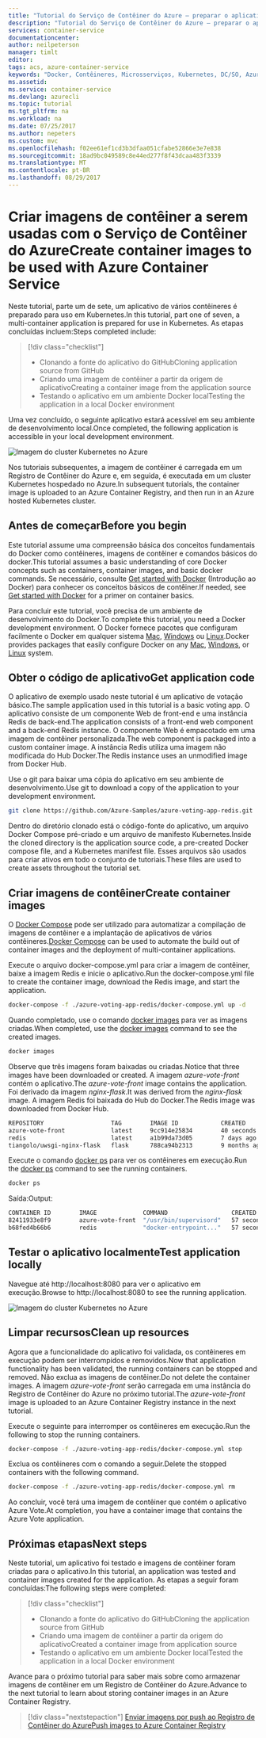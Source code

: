 ```yaml
---
title: "Tutorial do Serviço de Contêiner do Azure – preparar o aplicativo | Microsoft Docs"
description: "Tutorial do Serviço de Contêiner do Azure – preparar o aplicativo"
services: container-service
documentationcenter: 
author: neilpeterson
manager: timlt
editor: 
tags: acs, azure-container-service
keywords: "Docker, Contêineres, Microsserviços, Kubernetes, DC/SO, Azure"
ms.assetid: 
ms.service: container-service
ms.devlang: azurecli
ms.topic: tutorial
ms.tgt_pltfrm: na
ms.workload: na
ms.date: 07/25/2017
ms.author: nepeters
ms.custom: mvc
ms.openlocfilehash: f02ee61ef1cd3b3dfaa051cfabe52866e3e7e838
ms.sourcegitcommit: 18ad9bc049589c8e44ed277f8f43dcaa483f3339
ms.translationtype: MT
ms.contentlocale: pt-BR
ms.lasthandoff: 08/29/2017
---
```

# <a name="create-container-images-to-be-used-with-azure-container-service"></a><span data-ttu-id="4b6fe-104">Criar imagens de contêiner a serem usadas com o Serviço de Contêiner do Azure</span><span class="sxs-lookup"><span data-stu-id="4b6fe-104">Create container images to be used with Azure Container Service</span></span>

<span data-ttu-id="4b6fe-105">Neste tutorial, parte um de sete, um aplicativo de vários contêineres é preparado para uso em Kubernetes.</span><span class="sxs-lookup"><span data-stu-id="4b6fe-105">In this tutorial, part one of seven, a multi-container application is prepared for use in Kubernetes.</span></span> <span data-ttu-id="4b6fe-106">As etapas concluídas incluem:</span><span class="sxs-lookup"><span data-stu-id="4b6fe-106">Steps completed include:</span></span>  

> [!div class="checklist"]
> * <span data-ttu-id="4b6fe-107">Clonando a fonte do aplicativo do GitHub</span><span class="sxs-lookup"><span data-stu-id="4b6fe-107">Cloning application source from GitHub</span></span>  
> * <span data-ttu-id="4b6fe-108">Criando uma imagem de contêiner a partir da origem de aplicativo</span><span class="sxs-lookup"><span data-stu-id="4b6fe-108">Creating a container image from the application source</span></span>
> * <span data-ttu-id="4b6fe-109">Testando o aplicativo em um ambiente Docker local</span><span class="sxs-lookup"><span data-stu-id="4b6fe-109">Testing the application in a local Docker environment</span></span>

<span data-ttu-id="4b6fe-110">Uma vez concluído, o seguinte aplicativo estará acessível em seu ambiente de desenvolvimento local.</span><span class="sxs-lookup"><span data-stu-id="4b6fe-110">Once completed, the following application is accessible in your local development environment.</span></span>

![Imagem do cluster Kubernetes no Azure](media/container-service-kubernetes-tutorials/azure-vote.png)

<span data-ttu-id="4b6fe-112">Nos tutoriais subsequentes, a imagem de contêiner é carregada em um Registro de Contêiner do Azure e, em seguida, é executada em um cluster Kubernetes hospedado no Azure.</span><span class="sxs-lookup"><span data-stu-id="4b6fe-112">In subsequent tutorials, the container image is uploaded to an Azure Container Registry, and then run in an Azure hosted Kubernetes cluster.</span></span>

## <a name="before-you-begin"></a><span data-ttu-id="4b6fe-113">Antes de começar</span><span class="sxs-lookup"><span data-stu-id="4b6fe-113">Before you begin</span></span>

<span data-ttu-id="4b6fe-114">Este tutorial assume uma compreensão básica dos conceitos fundamentais do Docker como contêineres, imagens de contêiner e comandos básicos do docker.</span><span class="sxs-lookup"><span data-stu-id="4b6fe-114">This tutorial assumes a basic understanding of core Docker concepts such as containers, container images, and basic docker commands.</span></span> <span data-ttu-id="4b6fe-115">Se necessário, consulte [Get started with Docker]( https://docs.docker.com/get-started/) (Introdução ao Docker) para conhecer os conceitos básicos de contêiner.</span><span class="sxs-lookup"><span data-stu-id="4b6fe-115">If needed, see [Get started with Docker]( https://docs.docker.com/get-started/) for a primer on container basics.</span></span> 

<span data-ttu-id="4b6fe-116">Para concluir este tutorial, você precisa de um ambiente de desenvolvimento do Docker.</span><span class="sxs-lookup"><span data-stu-id="4b6fe-116">To complete this tutorial, you need a Docker development environment.</span></span> <span data-ttu-id="4b6fe-117">O Docker fornece pacotes que configuram facilmente o Docker em qualquer sistema [Mac](https://docs.docker.com/docker-for-mac/), [Windows](https://docs.docker.com/docker-for-windows/) ou [Linux](https://docs.docker.com/engine/installation/#supported-platforms).</span><span class="sxs-lookup"><span data-stu-id="4b6fe-117">Docker provides packages that easily configure Docker on any [Mac](https://docs.docker.com/docker-for-mac/), [Windows](https://docs.docker.com/docker-for-windows/), or [Linux](https://docs.docker.com/engine/installation/#supported-platforms) system.</span></span>

## <a name="get-application-code"></a><span data-ttu-id="4b6fe-118">Obter o código de aplicativo</span><span class="sxs-lookup"><span data-stu-id="4b6fe-118">Get application code</span></span>

<span data-ttu-id="4b6fe-119">O aplicativo de exemplo usado neste tutorial é um aplicativo de votação básico.</span><span class="sxs-lookup"><span data-stu-id="4b6fe-119">The sample application used in this tutorial is a basic voting app.</span></span> <span data-ttu-id="4b6fe-120">O aplicativo consiste de um componente Web de front-end e uma instância Redis de back-end.</span><span class="sxs-lookup"><span data-stu-id="4b6fe-120">The application consists of a front-end web component and a back-end Redis instance.</span></span> <span data-ttu-id="4b6fe-121">O componente Web é empacotado em uma imagem de contêiner personalizada.</span><span class="sxs-lookup"><span data-stu-id="4b6fe-121">The web component is packaged into a custom container image.</span></span> <span data-ttu-id="4b6fe-122">A instância Redis utiliza uma imagem não modificada do Hub Docker.</span><span class="sxs-lookup"><span data-stu-id="4b6fe-122">The Redis instance uses an unmodified image from Docker Hub.</span></span>  

<span data-ttu-id="4b6fe-123">Use o git para baixar uma cópia do aplicativo em seu ambiente de desenvolvimento.</span><span class="sxs-lookup"><span data-stu-id="4b6fe-123">Use git to download a copy of the application to your development environment.</span></span>

```bash
git clone https://github.com/Azure-Samples/azure-voting-app-redis.git
```

<span data-ttu-id="4b6fe-124">Dentro do diretório clonado está o código-fonte do aplicativo, um arquivo Docker Compose pré-criado e um arquivo de manifesto Kubernetes.</span><span class="sxs-lookup"><span data-stu-id="4b6fe-124">Inside the cloned directory is the application source code, a pre-created Docker compose file, and a Kubernetes manifest file.</span></span> <span data-ttu-id="4b6fe-125">Esses arquivos são usados para criar ativos em todo o conjunto de tutoriais.</span><span class="sxs-lookup"><span data-stu-id="4b6fe-125">These files are used to create assets throughout the tutorial set.</span></span> 

## <a name="create-container-images"></a><span data-ttu-id="4b6fe-126">Criar imagens de contêiner</span><span class="sxs-lookup"><span data-stu-id="4b6fe-126">Create container images</span></span>

<span data-ttu-id="4b6fe-127">O [Docker Compose](https://docs.docker.com/compose/) pode ser utilizado para automatizar a compilação de imagens de contêiner e a implantação de aplicativos de vários contêineres.</span><span class="sxs-lookup"><span data-stu-id="4b6fe-127">[Docker Compose](https://docs.docker.com/compose/) can be used to automate the build out of container images and the deployment of multi-container applications.</span></span>

<span data-ttu-id="4b6fe-128">Execute o arquivo docker-compose.yml para criar a imagem de contêiner, baixe a imagem Redis e inicie o aplicativo.</span><span class="sxs-lookup"><span data-stu-id="4b6fe-128">Run the docker-compose.yml file to create the container image, download the Redis image, and start the application.</span></span>

```bash
docker-compose -f ./azure-voting-app-redis/docker-compose.yml up -d
```

<span data-ttu-id="4b6fe-129">Quando completado, use o comando [docker images](https://docs.docker.com/engine/reference/commandline/images/) para ver as imagens criadas.</span><span class="sxs-lookup"><span data-stu-id="4b6fe-129">When completed, use the [docker images](https://docs.docker.com/engine/reference/commandline/images/) command to see the created images.</span></span>

```bash
docker images
```

<span data-ttu-id="4b6fe-130">Observe que três imagens foram baixadas ou criadas.</span><span class="sxs-lookup"><span data-stu-id="4b6fe-130">Notice that three images have been downloaded or created.</span></span> <span data-ttu-id="4b6fe-131">A imagem *azure-vote-front* contém o aplicativo.</span><span class="sxs-lookup"><span data-stu-id="4b6fe-131">The *azure-vote-front* image contains the application.</span></span> <span data-ttu-id="4b6fe-132">Foi derivado da imagem *nginx-flask*.</span><span class="sxs-lookup"><span data-stu-id="4b6fe-132">It was derived from the *nginx-flask* image.</span></span> <span data-ttu-id="4b6fe-133">A imagem Redis foi baixada do Hub do Docker.</span><span class="sxs-lookup"><span data-stu-id="4b6fe-133">The Redis image was downloaded from Docker Hub.</span></span>

```bash
REPOSITORY                   TAG        IMAGE ID            CREATED             SIZE
azure-vote-front             latest     9cc914e25834        40 seconds ago      694MB
redis                        latest     a1b99da73d05        7 days ago          106MB
tiangolo/uwsgi-nginx-flask   flask      788ca94b2313        9 months ago        694MB
```

<span data-ttu-id="4b6fe-134">Execute o comando [docker ps](https://docs.docker.com/engine/reference/commandline/ps/) para ver os contêineres em execução.</span><span class="sxs-lookup"><span data-stu-id="4b6fe-134">Run the [docker ps](https://docs.docker.com/engine/reference/commandline/ps/) command to see the running containers.</span></span>

```bash
docker ps
```

<span data-ttu-id="4b6fe-135">Saída:</span><span class="sxs-lookup"><span data-stu-id="4b6fe-135">Output:</span></span>

```bash
CONTAINER ID        IMAGE             COMMAND                  CREATED             STATUS              PORTS                           NAMES
82411933e8f9        azure-vote-front  "/usr/bin/supervisord"   57 seconds ago      Up 30 seconds       443/tcp, 0.0.0.0:8080->80/tcp   azure-vote-front
b68fed4b66b6        redis             "docker-entrypoint..."   57 seconds ago      Up 30 seconds       0.0.0.0:6379->6379/tcp          azure-vote-back
```

## <a name="test-application-locally"></a><span data-ttu-id="4b6fe-136">Testar o aplicativo localmente</span><span class="sxs-lookup"><span data-stu-id="4b6fe-136">Test application locally</span></span>

<span data-ttu-id="4b6fe-137">Navegue até http://localhost:8080 para ver o aplicativo em execução.</span><span class="sxs-lookup"><span data-stu-id="4b6fe-137">Browse to http://localhost:8080 to see the running application.</span></span>

![Imagem do cluster Kubernetes no Azure](media/container-service-kubernetes-tutorials/azure-vote.png)

## <a name="clean-up-resources"></a><span data-ttu-id="4b6fe-139">Limpar recursos</span><span class="sxs-lookup"><span data-stu-id="4b6fe-139">Clean up resources</span></span>

<span data-ttu-id="4b6fe-140">Agora que a funcionalidade do aplicativo foi validada, os contêineres em execução podem ser interrompidos e removidos.</span><span class="sxs-lookup"><span data-stu-id="4b6fe-140">Now that application functionality has been validated, the running containers can be stopped and removed.</span></span> <span data-ttu-id="4b6fe-141">Não exclua as imagens de contêiner.</span><span class="sxs-lookup"><span data-stu-id="4b6fe-141">Do not delete the container images.</span></span> <span data-ttu-id="4b6fe-142">A imagem *azure-vote-front* serão carregada em uma instância do Registro de Contêiner do Azure no próximo tutorial.</span><span class="sxs-lookup"><span data-stu-id="4b6fe-142">The *azure-vote-front* image is uploaded to an Azure Container Registry instance in the next tutorial.</span></span>

<span data-ttu-id="4b6fe-143">Execute o seguinte para interromper os contêineres em execução.</span><span class="sxs-lookup"><span data-stu-id="4b6fe-143">Run the following to stop the running containers.</span></span>

```bash
docker-compose -f ./azure-voting-app-redis/docker-compose.yml stop
```

<span data-ttu-id="4b6fe-144">Exclua os contêineres com o comando a seguir.</span><span class="sxs-lookup"><span data-stu-id="4b6fe-144">Delete the stopped containers with the following command.</span></span>

```bash
docker-compose -f ./azure-voting-app-redis/docker-compose.yml rm
```

<span data-ttu-id="4b6fe-145">Ao concluir, você terá uma imagem de contêiner que contém o aplicativo Azure Vote.</span><span class="sxs-lookup"><span data-stu-id="4b6fe-145">At completion, you have a container image that contains the Azure Vote application.</span></span>

## <a name="next-steps"></a><span data-ttu-id="4b6fe-146">Próximas etapas</span><span class="sxs-lookup"><span data-stu-id="4b6fe-146">Next steps</span></span>

<span data-ttu-id="4b6fe-147">Neste tutorial, um aplicativo foi testado e imagens de contêiner foram criadas para o aplicativo.</span><span class="sxs-lookup"><span data-stu-id="4b6fe-147">In this tutorial, an application was tested and container images created for the application.</span></span> <span data-ttu-id="4b6fe-148">As etapas a seguir foram concluídas:</span><span class="sxs-lookup"><span data-stu-id="4b6fe-148">The following steps were completed:</span></span>

> [!div class="checklist"]
> * <span data-ttu-id="4b6fe-149">Clonando a fonte do aplicativo do GitHub</span><span class="sxs-lookup"><span data-stu-id="4b6fe-149">Cloning the application source from GitHub</span></span>  
> * <span data-ttu-id="4b6fe-150">Criando uma imagem de contêiner a partir da origem do aplicativo</span><span class="sxs-lookup"><span data-stu-id="4b6fe-150">Created a container image from application source</span></span>
> * <span data-ttu-id="4b6fe-151">Testando o aplicativo em um ambiente Docker local</span><span class="sxs-lookup"><span data-stu-id="4b6fe-151">Tested the application in a local Docker environment</span></span>

<span data-ttu-id="4b6fe-152">Avance para o próximo tutorial para saber mais sobre como armazenar imagens de contêiner em um Registro de Contêiner do Azure.</span><span class="sxs-lookup"><span data-stu-id="4b6fe-152">Advance to the next tutorial to learn about storing container images in an Azure Container Registry.</span></span>

> [!div class="nextstepaction"]
> [<span data-ttu-id="4b6fe-153">Enviar imagens por push ao Registro de Contêiner do Azure</span><span class="sxs-lookup"><span data-stu-id="4b6fe-153">Push images to Azure Container Registry</span></span>](./container-service-tutorial-kubernetes-prepare-acr.md)